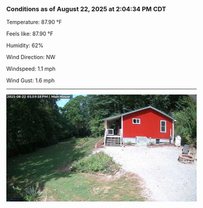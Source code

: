 ### Conditions as of August 22, 2025 at 2:04:34 PM CDT 

Temperature: 87.90 &deg;F

Feels like: 87.90 &deg;F

Humidity: 62%

Wind Direction: NW

Windspeed: 1.1 mph

Wind Gust: 1.6 mph

---

<img src="./images/latest.jpeg"/>

